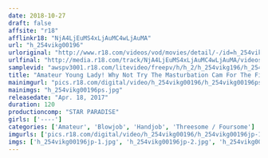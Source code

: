 ```yaml
---
date: 2018-10-27
draft: false
affsite: "r18"
afflinkr18: "NjA4LjEuMS4xLjAuMC4wLjAuMA"
url: "h_254vikg00196"
urloriginal: "http://www.r18.com/videos/vod/movies/detail/-/id=h_254vikg00196"
urlfinal: "http://media.r18.com/track/NjA4LjEuMS4xLjAuMC4wLjAuMA/videos/vod/movies/detail/-/id=h_254vikg00196"
samplevid: "awspv3001.r18.com/litevideo/freepv/h/h_2/h_254vikg196/h_254vikg196_dmb_w.mp4"
title: "Amateur Young Lady! Why Not Try The Masturbation Cam For The First Time...?"
mainimgurl: "pics.r18.com/digital/video/h_254vikg00196/h_254vikg00196ps.jpg"
mainimgs: "h_254vikg00196ps.jpg"
releasedate: "Apr. 18, 2017"
duration: 120
productioncomp: "STAR PARADISE"
girls: ['----']
categories: ['Amateur', 'Blowjob', 'Handjob', 'Threesome / Foursome']
imgurls: ['pics.r18.com/digital/video/h_254vikg00196/h_254vikg00196jp-1.jpg', 'pics.r18.com/digital/video/h_254vikg00196/h_254vikg00196jp-2.jpg', 'pics.r18.com/digital/video/h_254vikg00196/h_254vikg00196jp-3.jpg', 'pics.r18.com/digital/video/h_254vikg00196/h_254vikg00196jp-4.jpg', 'pics.r18.com/digital/video/h_254vikg00196/h_254vikg00196jp-5.jpg', 'pics.r18.com/digital/video/h_254vikg00196/h_254vikg00196jp-6.jpg', 'pics.r18.com/digital/video/h_254vikg00196/h_254vikg00196jp-7.jpg', 'pics.r18.com/digital/video/h_254vikg00196/h_254vikg00196jp-8.jpg', 'pics.r18.com/digital/video/h_254vikg00196/h_254vikg00196jp-9.jpg', 'pics.r18.com/digital/video/h_254vikg00196/h_254vikg00196jp-10.jpg', 'pics.r18.com/digital/video/h_254vikg00196/h_254vikg00196jp-11.jpg', 'pics.r18.com/digital/video/h_254vikg00196/h_254vikg00196jp-12.jpg', 'pics.r18.com/digital/video/h_254vikg00196/h_254vikg00196jp-13.jpg', 'pics.r18.com/digital/video/h_254vikg00196/h_254vikg00196jp-14.jpg', 'pics.r18.com/digital/video/h_254vikg00196/h_254vikg00196jp-15.jpg', 'pics.r18.com/digital/video/h_254vikg00196/h_254vikg00196jp-16.jpg', 'pics.r18.com/digital/video/h_254vikg00196/h_254vikg00196jp-17.jpg', 'pics.r18.com/digital/video/h_254vikg00196/h_254vikg00196jp-18.jpg', 'pics.r18.com/digital/video/h_254vikg00196/h_254vikg00196jp-19.jpg', 'pics.r18.com/digital/video/h_254vikg00196/h_254vikg00196jp-20.jpg']
imgs: ['h_254vikg00196jp-1.jpg', 'h_254vikg00196jp-2.jpg', 'h_254vikg00196jp-3.jpg', 'h_254vikg00196jp-4.jpg', 'h_254vikg00196jp-5.jpg', 'h_254vikg00196jp-6.jpg', 'h_254vikg00196jp-7.jpg', 'h_254vikg00196jp-8.jpg', 'h_254vikg00196jp-9.jpg', 'h_254vikg00196jp-10.jpg', 'h_254vikg00196jp-11.jpg', 'h_254vikg00196jp-12.jpg', 'h_254vikg00196jp-13.jpg', 'h_254vikg00196jp-14.jpg', 'h_254vikg00196jp-15.jpg', 'h_254vikg00196jp-16.jpg', 'h_254vikg00196jp-17.jpg', 'h_254vikg00196jp-18.jpg', 'h_254vikg00196jp-19.jpg', 'h_254vikg00196jp-20.jpg']
---
```

